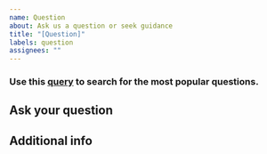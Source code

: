 ```yaml
---
name: Question
about: Ask us a question or seek guidance
title: "[Question]"
labels: question
assignees: ""
---
```


### Use this [query](https://github.com/southworks/SOUTHWORKS-azure-pipelines-tasks/issues?q=is%3Aissue+is%3Aopen+label%3Aquestion+) to search for the most popular questions.

## Ask your question

## Additional info
